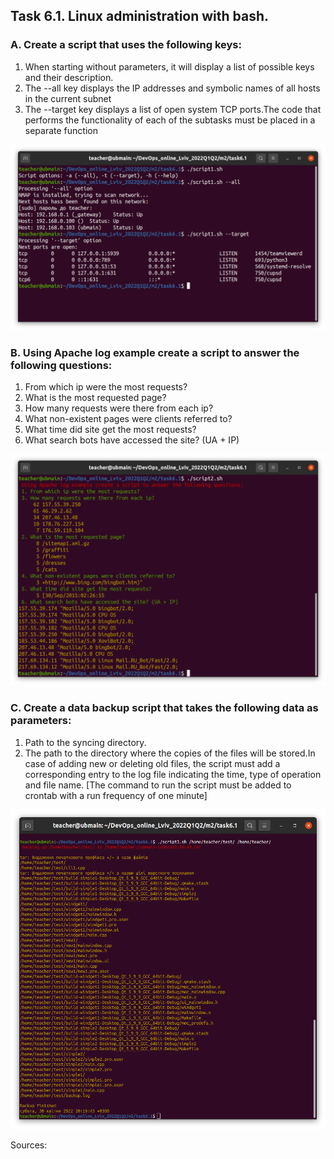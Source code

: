 ## Task 6.1. Linux administration with bash. 

### A. Create a script that uses the following keys:
 1. When starting without parameters, it will display a list of possible keys and their description. 
 2. The --all key displays the IP addresses and symbolic names of all hosts in the current subnet 
 3. The --target key displays a list of open system TCP ports.The code that performs the functionality of each of the subtasks must be placed in a separate function
 
 ![VB](images/im1.png "VB")



 ### B. Using Apache log example create a script to answer the following questions:
 
 1. From which ip were the most requests? 
 2. What is the most requested page? 
 3. How many requests were there from each ip? 
 4. What non-existent pages were clients referred to?  
 5. What time did site get the most requests? 
 6. What search bots have accessed the site? (UA + IP)
 
 ![VB](images/im2.png "VB")
 
 ### C. Create a data backup script that takes the following data as parameters:
 
 1. Path to the syncing  directory.
 2. The path to the directory where the copies of the files will be stored.In case of adding new or deleting old files, the script must add a corresponding entry to the log file indicating the time, type of operation and file name. [The command to run the script must be added to crontab with a run frequency of one minute]


 ![VB](images/im3.png "VB")

 Sources: